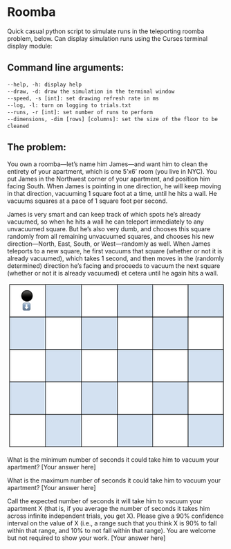 # Roomba
Quick casual python script to simulate runs in the teleporting roomba problem, below. Can display simulation runs using the Curses terminal display module:

## Command line arguments:

    --help, -h: display help
    --draw, -d: draw the simulation in the terminal window
    --speed, -s [int]: set drawing refresh rate in ms
    --log, -l: turn on logging to trials.txt
    --runs, -r [int]: set number of runs to perform
    --dimensions, -dim [rows] [columns]: set the size of the floor to be cleaned

## The problem:

You own a roomba—let’s name him James—and want him to clean the entirety of your apartment, which is one 5’x6’ room (you live in NYC). You put James in the Northwest corner of your apartment, and position him facing South. When James is pointing in one direction, he will keep moving in that direction, vacuuming 1 square foot at a time, until he hits a wall. He vacuums squares at a pace of 1 square foot per second. 

James is very smart and can keep track of which spots he’s already vacuumed, so when he hits a wall he can teleport immediately to any unvacuumed square. But he’s also very dumb, and chooses this square randomly from all remaining unvacuumed squares, and chooses his new direction—North, East, South, or West—randomly as well. When James teleports to a new square, he first vacuums that square (whether or not it is already vacuumed), which takes 1 second, and then moves in the (randomly determined) direction he’s facing and proceeds to vacuum the next square (whether or not it is already vacuumed) et cetera until he again hits a wall.

![](./images/RoombaGrid.png)

What is the minimum number of seconds it could take him to vacuum your apartment?
[Your answer here]

What is the maximum number of seconds it could take him to vacuum your apartment?
[Your answer here]

Call the expected number of seconds it will take him to vacuum your apartment X (that is, if you average the number of seconds it takes him across infinite independent trials, you get X). Please give a 90% confidence interval on the value of X (i.e., a range such that you think X is 90% to fall within that range, and 10% to not fall within that range). You are welcome but not required to show your work. 
[Your answer here]
